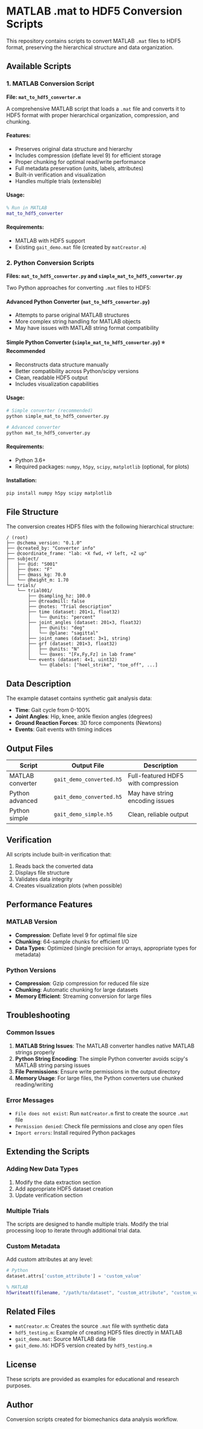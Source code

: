 # MATLAB .mat to HDF5 Conversion Scripts

This repository contains scripts to convert MATLAB `.mat` files to HDF5 format, preserving the hierarchical structure and data organization.

## Available Scripts

### 1. MATLAB Conversion Script

**File: `mat_to_hdf5_converter.m`**

A comprehensive MATLAB script that loads a `.mat` file and converts it to HDF5 format with proper hierarchical organization, compression, and chunking.

#### Features:

- Preserves original data structure and hierarchy
- Includes compression (deflate level 9) for efficient storage
- Proper chunking for optimal read/write performance
- Full metadata preservation (units, labels, attributes)
- Built-in verification and visualization
- Handles multiple trials (extensible)

#### Usage:

```matlab
% Run in MATLAB
mat_to_hdf5_converter
```

#### Requirements:
- MATLAB with HDF5 support
- Existing `gait_demo.mat` file (created by `matCreator.m`)

### 2. Python Conversion Scripts
**Files: `mat_to_hdf5_converter.py` and `simple_mat_to_hdf5_converter.py`**

Two Python approaches for converting `.mat` files to HDF5:

#### Advanced Python Converter (`mat_to_hdf5_converter.py`)
- Attempts to parse original MATLAB structures
- More complex string handling for MATLAB objects
- May have issues with MATLAB string format compatibility

#### Simple Python Converter (`simple_mat_to_hdf5_converter.py`) ⭐ **Recommended**
- Reconstructs data structure manually
- Better compatibility across Python/scipy versions
- Clean, readable HDF5 output
- Includes visualization capabilities

#### Usage:
```bash
# Simple converter (recommended)
python simple_mat_to_hdf5_converter.py

# Advanced converter
python mat_to_hdf5_converter.py
```

#### Requirements:
- Python 3.6+
- Required packages: `numpy`, `h5py`, `scipy`, `matplotlib` (optional, for plots)

#### Installation:
```bash
pip install numpy h5py scipy matplotlib
```

## File Structure

The conversion creates HDF5 files with the following hierarchical structure:

```
/ (root)
├── @schema_version: "0.1.0"
├── @created_by: "Converter info"
├── @coordinate_frame: "lab: +X fwd, +Y left, +Z up"
├── subject/
│   ├── @id: "S001"
│   ├── @sex: "F"
│   ├── @mass_kg: 70.0
│   └── @height_m: 1.70
└── trials/
    └── trial001/
        ├── @sampling_hz: 100.0
        ├── @treadmill: false
        ├── @notes: "Trial description"
        ├── time (dataset: 201×1, float32)
        │   └── @units: "percent"
        ├── joint_angles (dataset: 201×3, float32)
        │   ├── @units: "deg"
        │   └── @plane: "sagittal"
        ├── joint_names (dataset: 3×1, string)
        ├── grf (dataset: 201×3, float32)
        │   ├── @units: "N"
        │   └── @axes: "[Fx,Fy,Fz] in lab frame"
        └── events (dataset: 4×1, uint32)
            └── @labels: ["heel_strike", "toe_off", ...]
```

## Data Description

The example dataset contains synthetic gait analysis data:

- **Time**: Gait cycle from 0-100%
- **Joint Angles**: Hip, knee, ankle flexion angles (degrees)
- **Ground Reaction Forces**: 3D force components (Newtons)
- **Events**: Gait events with timing indices

## Output Files

| Script | Output File | Description |
|--------|-------------|-------------|
| MATLAB converter | `gait_demo_converted.h5` | Full-featured HDF5 with compression |
| Python advanced | `gait_demo_converted.h5` | May have string encoding issues |
| Python simple | `gait_demo_simple.h5` | Clean, reliable output |

## Verification

All scripts include built-in verification that:
1. Reads back the converted data
2. Displays file structure
3. Validates data integrity
4. Creates visualization plots (when possible)

## Performance Features

### MATLAB Version
- **Compression**: Deflate level 9 for optimal file size
- **Chunking**: 64-sample chunks for efficient I/O
- **Data Types**: Optimized (single precision for arrays, appropriate types for metadata)

### Python Versions
- **Compression**: Gzip compression for reduced file size
- **Chunking**: Automatic chunking for large datasets
- **Memory Efficient**: Streaming conversion for large files

## Troubleshooting

### Common Issues

1. **MATLAB String Issues**: The MATLAB converter handles native MATLAB strings properly
2. **Python String Encoding**: The simple Python converter avoids scipy's MATLAB string parsing issues
3. **File Permissions**: Ensure write permissions in the output directory
4. **Memory Usage**: For large files, the Python converters use chunked reading/writing

### Error Messages

- `File does not exist`: Run `matCreator.m` first to create the source `.mat` file
- `Permission denied`: Check file permissions and close any open files
- `Import errors`: Install required Python packages

## Extending the Scripts

### Adding New Data Types
1. Modify the data extraction section
2. Add appropriate HDF5 dataset creation
3. Update verification section

### Multiple Trials
The scripts are designed to handle multiple trials. Modify the trial processing loop to iterate through additional trial data.

### Custom Metadata
Add custom attributes at any level:
```python
# Python
dataset.attrs['custom_attribute'] = 'custom_value'
```
```matlab
% MATLAB
h5writeatt(filename, "/path/to/dataset", "custom_attribute", "custom_value");
```

## Related Files

- `matCreator.m`: Creates the source `.mat` file with synthetic data
- `hdf5_testing.m`: Example of creating HDF5 files directly in MATLAB
- `gait_demo.mat`: Source MATLAB data file
- `gait_demo.h5`: HDF5 version created by `hdf5_testing.m`

## License

These scripts are provided as examples for educational and research purposes.

## Author

Conversion scripts created for biomechanics data analysis workflow.